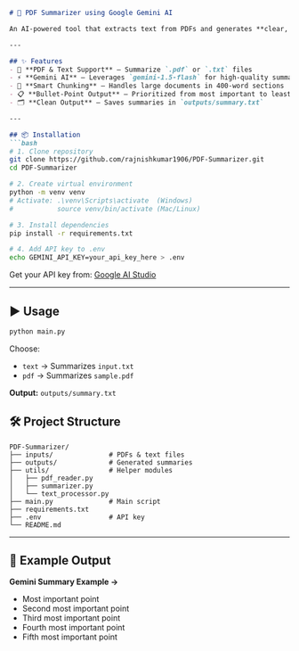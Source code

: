 

````markdown
# 📄 PDF Summarizer using Google Gemini AI

An AI-powered tool that extracts text from PDFs and generates **clear, concise summaries** using **Google's Gemini API**.

---

## ✨ Features
- 📂 **PDF & Text Support** – Summarize `.pdf` or `.txt` files  
- ⚡ **Gemini AI** – Leverages `gemini-1.5-flash` for high-quality summaries  
- 📏 **Smart Chunking** – Handles large documents in 400-word sections  
- 📋 **Bullet-Point Output** – Prioritized from most important to least important  
- 🗂 **Clean Output** – Saves summaries in `outputs/summary.txt`

---

## 📦 Installation
```bash
# 1. Clone repository
git clone https://github.com/rajnishkumar1906/PDF-Summarizer.git
cd PDF-Summarizer

# 2. Create virtual environment
python -m venv venv
# Activate: .\venv\Scripts\activate  (Windows)
#           source venv/bin/activate (Mac/Linux)

# 3. Install dependencies
pip install -r requirements.txt

# 4. Add API key to .env
echo GEMINI_API_KEY=your_api_key_here > .env
````

Get your API key from: [Google AI Studio](https://aistudio.google.com/app/apikey)

---

## ▶️ Usage

```bash
python main.py
```

Choose:

* `text` → Summarizes `input.txt`
* `pdf` → Summarizes `sample.pdf`

**Output:** `outputs/summary.txt`


## 🛠 Project Structure

```
PDF-Summarizer/
├── inputs/              # PDFs & text files
├── outputs/             # Generated summaries
├── utils/               # Helper modules
│   ├── pdf_reader.py
│   ├── summarizer.py
│   └── text_processor.py
├── main.py              # Main script
├── requirements.txt
├── .env                 # API key
└── README.md
```

---

## 📌 Example Output

**Gemini Summary Example →**

* Most important point
* Second most important point
* Third most important point
* Fourth most important point
* Fifth most important point
